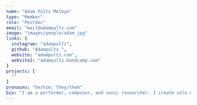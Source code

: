 ```yaml
---
name: "Adam Pultz Melbye"
type: "Member"
role: "Postdoc"
email: "mail@adampultz.com"
image: "images/people/adam.jpg"
links: {
  instagram: "adampultz",
  github: "Adampultz ",
  website: "adampultz.com",
  website2: "adampultz.bandcamp.com"
}
projects: [
  ""
]
pronouns: "he/him, they/them"
bio: "I am a performer, composer, and sonic researcher. I create solo double bass music, often with the FAAB (feedback-actuated augmented bass)—a feedback double bass with embedded signal processing. I am fascinated by instruments that exhibit some sense of autonomy and afford interaction and improvisation. In this context, I investigate how terms such as musical mastery, virtuosity, resistance, and failure may become reframed (or rendered obsolete) through the decentrering of human agency, as we engage with machines that don’t always do what we expect them to. I make sound installations, create and exhibit 3D-printed sculptures generated from live music performance, and have created sound for theatre, dance, film, and image. My work has been performed in the US, Japan, Australia and Europe and I appear on around 50 releases, three of these solo albums. I am currently undertaking a PhD in music at SARC (Sonic Arts Research Centre), Queen’s University Belfast, Northern Ireland."
---
```


